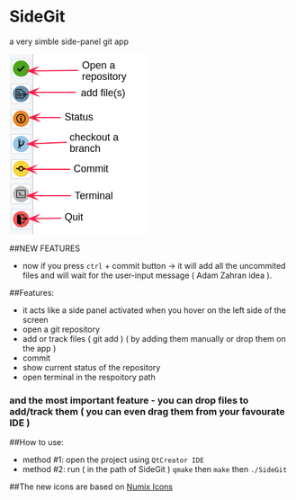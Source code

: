 # SideGit
a very simble side-panel git app

![Alt Preview](images/preview.png?raw=true "Preview")
<br />

##NEW FEATURES
- now if you press `ctrl` + commit button -> it will add all the uncommited files and will wait for the user-input message ( Adam Zahran idea ).

##Features:
- it acts like a side panel activated when you hover on the left side of the screen
- open a git repository
- add or track files ( git add ) ( by adding them manually or drop them on the app )
- commit
- show current status of the repository
- open terminal in the respoitory path

### and the most important feature - you can drop files to add/track them ( you can even drag them from your favourate IDE )

##How to use:
- method #1: open the project using `QtCreator IDE`
- method #2: run ( in the path of SideGit ) `qmake` then `make` then `./SideGit`

##The new icons are based on [Numix Icons](https://github.com/numixproject/numix-icon-theme-circle)
